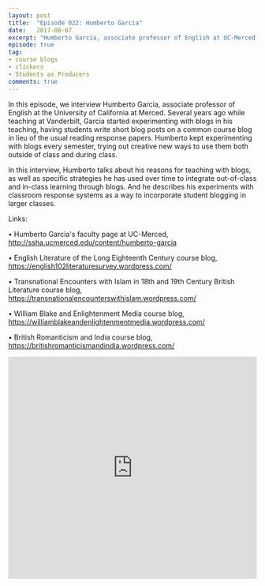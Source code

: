 ```yaml
---
layout: post
title:  "Episode 022: Humberto Garcia"
date:   2017-08-07
excerpt: "Humberto Garcia, associate professor of English at UC-Merced, share how he teaches with blogs."
episode: true
tag:
- course blogs
- clickers
- Students as Producers
comments: true
---
```


In this episode, we interview Humberto Garcia, associate professor of English at the University of California at Merced. Several years ago while teaching at Vanderbilt, Garcia started experimenting with blogs in his teaching, having students write short blog posts on a common course blog in lieu of the usual reading response papers. Humberto kept experimenting with blogs every semester, trying out creative new ways to use them both outside of class and during class. 

In this interview, Humberto talks about his reasons for teaching with blogs, as well as specific strategies he has used over time to integrate out-of-class and in-class learning through blogs. And he describes his experiments with classroom response systems as a way to incorporate student blogging in larger classes.

Links:

•	Humberto Garcia's faculty page at UC-Merced, http://ssha.ucmerced.edu/content/humberto-garcia 

•	English Literature of the Long Eighteenth Century course blog, https://english102literaturesurvey.wordpress.com/

•	Transnational Encounters with Islam in 18th and 19th Century British Literature course blog, https://transnationalencounterswithislam.wordpress.com/

•	William Blake and Enlightenment Media course blog, https://williamblakeandenlightenmentmedia.wordpress.com/

•	British Romanticism and India course blog, https://britishromanticismandindia.wordpress.com/

<iframe width="100%" height="450" scrolling="no" frameborder="no" src="https://w.soundcloud.com/player/?url=https%3A//api.soundcloud.com/tracks/336363844%3Fsecret_token%3Ds-19UPi&amp;auto_play=false&amp;hide_related=false&amp;show_comments=true&amp;show_user=true&amp;show_reposts=false&amp;visual=true"></iframe>
